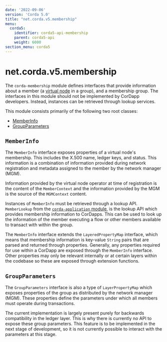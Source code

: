 ```yaml
---
date: '2022-09-06'
version: 'Corda 5.0'
title: "net.corda.v5.membership"
menu:
  corda5:
    identifier: corda5-api-membership
    parent: corda5-api
    weight: 6000
section_menu: corda5
---
```

# net.corda.v5.membership
The `corda-membership` module defines interfaces that provide information about a member (a [virtual node](../../introduction/key-concepts.html#virtual-nodes) in a group), and a membership group. The interfaces in this module should not be implemented by CorDapp developers. Instead, instances can be retrieved through lookup services.

This module consists primarily of the following two root classes:
* [MemberInfo](#memberinfo)
* [GroupParameters](#groupparameters)

## `MemberInfo`
The `MemberInfo` interface exposes properties of a virtual node's membership. This includes the X.500 name, ledger keys, and status. This information is a combination of information provided during network registration and metadata assigned to the member by the network manager (MGM).

Information provided by the virtual node operator at time of registration is the content of the `MemberContext` and the information provided by the MGM is the source of the `MGMContext` content.

Instances of `MemberInfo` must be retrieved through a lookup API. `MemberLookup` from the <a href="application/membership.md">`corda-application` module</a>, is the lookup API which provides membership information to CorDapps. This can be used to look up the information of the member executing a flow or other members available to transact with within the group. 

The `MemberInfo` interface extends the `LayeredPropertyMap` interface, which means that membership information is key-value `String` pairs that are parsed and returned through properties. Generally, any properties required for use within a CorDapp are exposed through the `MemberInfo` interface. Other properties may only be relevant internally or at certain layers within the codebase so these are exposed through extension functions.


## `GroupParameters`

The `GroupParameters` interface is also a type of `LayerPropertyMap` which exposes properties of the group as distributed by the network manager (MGM). These properties define the parameters under which all members must operate during transactions.

The current implementation is largely present purely for backwards compatibility in the ledger layer. This is why there is currently no API to expose these group parameters. This feature is to be implemented in the next stage of development, so it is not currently possible to interact with the parameters at this stage.
